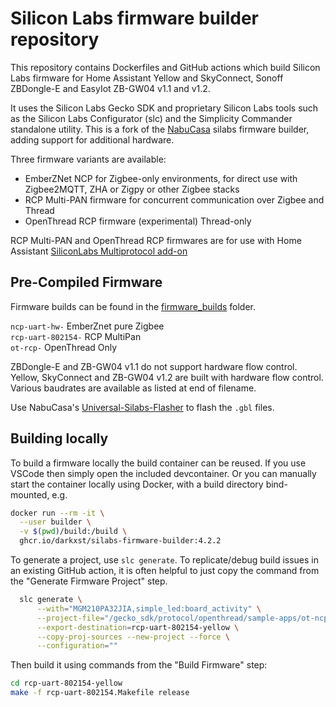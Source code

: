 # Silicon Labs firmware builder repository

This repository contains Dockerfiles and GitHub actions which build Silicon Labs
firmware for Home Assistant Yellow and SkyConnect, Sonoff ZBDongle-E and EasyIot ZB-GW04 v1.1 and v1.2.

It uses the Silicon Labs Gecko SDK and proprietary Silicon Labs tools such as
the Silicon Labs Configurator (slc) and the Simplicity Commander standalone
utility. This is a fork of the [NabuCasa](https://github.com/NabuCasa/silabs-firmware-builder) silabs firmware builder, adding support for additional hardware.

Three firmware variants are available:
* EmberZNet NCP for Zigbee-only environments, for direct use with Zigbee2MQTT, ZHA or Zigpy or other Zigbee stacks
* RCP Multi-PAN firmware for concurrent communication over Zigbee and Thread
* OpenThread RCP firmware (experimental) Thread-only

RCP Multi-PAN and OpenThread RCP firmwares are for use with Home Assistant [SiliconLabs Multiprotocol add-on](https://github.com/home-assistant/addons/blob/master/silabs-multiprotocol/DOCS.md)

## Pre-Compiled Firmware
Firmware builds can be found in the [firmware_builds](https://github.com/darkxst/silabs-firmware-builder/tree/main/firmware_builds) folder.

`ncp-uart-hw-` EmberZnet pure Zigbee  
`rcp-uart-802154-` RCP MultiPan  
`ot-rcp-` OpenThread Only  

ZBDongle-E and ZB-GW04 v1.1 do not support hardware flow control. Yellow, SkyConnect and ZB-GW04 v1.2 are built with hardware flow control. Various baudrates are available as listed at end of filename.

Use NabuCasa's [Universal-Silabs-Flasher](https://github.com/NabuCasa/universal-silabs-flasher) to flash the `.gbl` files.

## Building locally

To build a firmware locally the build container can be reused. If you use VSCode then simply open the included devcontainer. Or you can manually start the
container locally using Docker, with a build directory bind-mounted, e.g.

```sh
docker run --rm -it \
  --user builder \
  -v $(pwd)/build:/build \
  ghcr.io/darkxst/silabs-firmware-builder:4.2.2
```

To generate a project, use `slc generate`. To replicate/debug build issues in
an existing GitHub action, it is often helpful to just copy the command from
the "Generate Firmware Project" step.

```sh
  slc generate \
      --with="MGM210PA32JIA,simple_led:board_activity" \
      --project-file="/gecko_sdk/protocol/openthread/sample-apps/ot-ncp/rcp-uart-802154.slcp" \
      --export-destination=rcp-uart-802154-yellow \
      --copy-proj-sources --new-project --force \
      --configuration=""
```

Then build it using commands from the "Build Firmware" step:

```sh
cd rcp-uart-802154-yellow
make -f rcp-uart-802154.Makefile release
```
